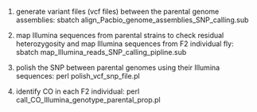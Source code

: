 
1. generate variant files (vcf files) between the parental genome assemblies:
   sbatch align_Pacbio_genome_assemblies_SNP_calling.sub

2. map Illumina sequences from parental strains to check residual heterozygosity and map Illumina sequences from F2 individual fly:
   sbatch map_Illumina_reads_SNP_calling_pipline.sub

3. polish the SNP between parental genomes using their Illumina sequences:
   perl polish_vcf_snp_file.pl

4. identify CO in each F2 individual:
   perl call_CO_Illumina_genotype_parental_prop.pl
